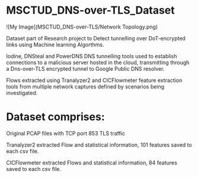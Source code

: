 # MSCTUD_DNS-over-TLS_Dataset
![My Image](MSCTUD_DNS-over-TLS/Network Topology.png)

Dataset part of Research project to Detect tunnelling over DoT-encrypted links using Machine learning Algorthms.

Iodine, DNSteal and PowerDNS DNS tunnelling tools used to establish connections to a malicious server hosted in 
the cloud, transmitting  through a Dns-over-TLS encrypted tunnel to Google Public DNS resolver.

Flows extracted using Tranalyzer2 and CICFlowmeter feature extraction tools from multiple network captures defined by scenarios being investigated.

Dataset comprises:
==================
Original PCAP files with TCP port 853 TLS traffic

Tranalyzer2 extracted Flow and statistical information, 101 features saved to each csv file.

CICFlowmeter extracted Flows and statistical information, 84 features saved to each csv file.
